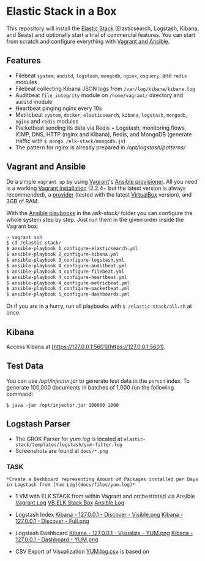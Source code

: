 # Elastic Stack in a Box

This repository will install the [Elastic Stack](https://www.elastic.co/products) (Elasticsearch, Logstash, Kibana, and Beats) and optionally start a trial of commercial features. You can start from scratch and configure everything with [Vagrant and Ansible](#vagrant-and-ansible).

## Features

* Filebeat `system`, `auditd`, `logstash`, `mongodb`, `nginx`, `osquery`, and `redis` modules
* Filebeat collecting Kibana JSON logs from `/var/log/kibana/kibana.log`
* Auditbeat `file_integrity` module on `/home/vagrant/` directory and `auditd` module
* Heartbeat pinging nginx every 10s
* Metricbeat `system`, `docker`, `elasticsearch`, `kibana`, `logstash`, `mongodb`, `nginx` and `redis` modules
* Packetbeat sending its data via Redis + Logstash, monitoring flows, ICMP, DNS, HTTP (nginx and Kibana), Redis, and MongoDB (generate traffic with `$ mongo /elk-stack/mongodb.js`)
* The pattern for nginx is already prepared in */opt/logstash/patterns/*

## Vagrant and Ansible

Do a simple `vagrant up` by using [Vagrant](https://www.vagrantup.com)'s [Ansible provisioner](https://www.vagrantup.com/docs/provisioning/ansible.html). All you need is a working [Vagrant installation](https://www.vagrantup.com/docs/installation/) (2.2.4+ but the latest version is always recommended), a [provider](https://www.vagrantup.com/docs/providers/) (tested with the latest [VirtualBox](https://www.virtualbox.org) version), and 3GB of RAM.

With the [Ansible playbooks](https://docs.ansible.com/ansible/playbooks.html) in the */elk-stack/* folder you can configure the whole system step by step. Just run them in the given order inside the Vagrant box:

```sh
> vagrant ssh
$ cd /elastic-stack/
$ ansible-playbook 1_configure-elasticsearch.yml
$ ansible-playbook 2_configure-kibana.yml
$ ansible-playbook 3_configure-logstash.yml
$ ansible-playbook 4_configure-auditbeat.yml
$ ansible-playbook 4_configure-filebeat.yml
$ ansible-playbook 4_configure-heartbeat.yml
$ ansible-playbook 4_configure-metricbeat.yml
$ ansible-playbook 4_configure-packetbeat.yml
$ ansible-playbook 5_configure-dashboards.yml
```

Or if you are in a hurry, run all playbooks with `$ /elastic-stack/all.sh` at once.

## Kibana

Access Kibana at [https://127.0.0.1:5601](https://127.0.0.1:5601).

## Test Data

You can use */opt/injector.jar* to generate test data in the `person` index. To generate 100,000 documents in batches of 1,000 run the following command:

```
$ java -jar /opt/injector.jar 100000 1000
```

## Logstash Parser

-	The GROK Parser for _yum.log_ is located at `elastic-stack/templates/logstash/yum-filter.log`
-	Screenshots are found at `docs/*.png`


### TASK

	*Create a Dashboard representing Amount of Packages installed per Days in Logstash from [Yum Log](docs/files/yum.log)*


* 1 VM with ELK STACK from within Vagrant and orchestrated via Ansible
[Vagrant Log](docs/files/ubuntu-bionic-18.04-cloudimg-console.log)
[VB ELK Stack Box](docs/images/VB_ELK_STACK_BOX.png)
[Ansible Log](elastic-stack/logs/logfile.log)

* Logstash Index
[Kibana - 127.0.0.1 - Discover - Visible.png](docs/images/Kibana-127.0.0.1-Discover-Visible.png)
[Kibana - 127.0.0.1 - Discover - Full.png](docs/images/Kibana-127.0.0.1-Discover-Full.png)

* Logstash Dashboard
[Kibana - 127.0.0.1 - Visualize - YUM.png](docs/images/Kibana-127.0.0.1-Visualize-YUM.png)
[Kibana - 127.0.0.1 - Dashboard - YUM.png](docs/images/Kibana-127.0.0.1-Dashboard-YUM.png)

* CSV Export of Visualization
[YUM.log.csv](docs/files/YUM.log.csv) is based on 